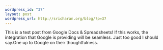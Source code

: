 ```yaml
--- 
wordpress_id: "37"
layout: post
wordpress_url: http://sricharan.org/blog/?p=37
---
```

This is a test post from Google Docs &amp; Spreadsheets! If this works, the integration that Google is providing will be seamless. Just too good I should say.One up to Google on their thoughtfulness.
